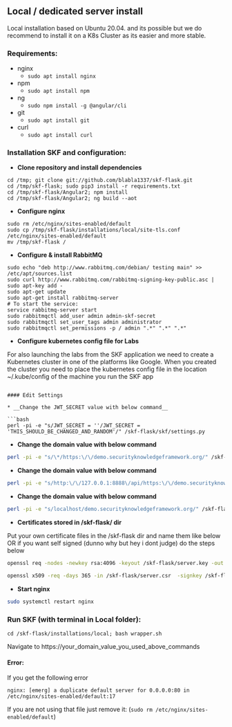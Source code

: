 ## Local / dedicated server install

Local installation based on Ubuntu 20.04. and its possible but we do recommend to install it on a K8s Cluster as its easier and more stable.

### Requirements:
- nginx
    + `sudo apt install nginx`
- npm
    + `sudo apt install npm`
- ng
    + `sudo npm install -g @angular/cli`
- git
    + `sudo apt install git`
- curl
    + `sudo apt install curl`


### Installation SKF and configuration:

* __Clone repository and install dependencies__

```
cd /tmp; git clone git://github.com/blabla1337/skf-flask.git 
cd /tmp/skf-flask; sudo pip3 install -r requirements.txt
cd /tmp/skf-flask/Angular2; npm install
cd /tmp/skf-flask/Angular2; ng build --aot 
```

* __Configure nginx__

```
sudo rm /etc/nginx/sites-enabled/default
sudo cp /tmp/skf-flask/installations/local/site-tls.conf /etc/nginx/sites-enabled/default
mv /tmp/skf-flask /
```

* __Configure & install RabbitMQ__

```
sudo echo "deb http://www.rabbitmq.com/debian/ testing main" >> /etc/apt/sources.list
sudo curl http://www.rabbitmq.com/rabbitmq-signing-key-public.asc | sudo apt-key add -
sudo apt-get update
sudo apt-get install rabbitmq-server
# To start the service:
service rabbitmq-server start
sudo rabbitmqctl add_user admin admin-skf-secret
sudo rabbitmqctl set_user_tags admin administrator
sudo rabbitmqctl set_permissions -p / admin ".*" ".*" ".*"
```

* __Configure kubernetes config file for Labs__

For also launching the labs from the SKF application we need to create a Kubernetes cluster in one of the platforms like Google.
When you created the cluster you need to place the kubernetes config file in the location ~/.kube/config of the machine you run the SKF app

```

#### Edit Settings

* __Change the JWT_SECRET value with below command__

```bash
perl -pi -e "s/JWT_SECRET = ''/JWT_SECRET = 'THIS_SHOULD_BE_CHANGED_AND_RANDOM'/" /skf-flask/skf/settings.py
```

* __Change the domain value with below command__

```bash
perl -pi -e "s/\*/https:\/\/demo.securityknowledgeframework.org/" /skf-flask/skf/settings.py
```

* __Change the domain value with below command__

```bash
perl -pi -e "s/http:\/\/127.0.0.1:8888\/api/https:\/\/demo.securityknowledgeframework.org\/api/" /skf-flask/Angular/src/environments/environment.prod.ts
```

* __Change the domain value with below command__

```bash
perl -pi -e "s/localhost/demo.securityknowledgeframework.org/" /skf-flask/installations/local/skf-angular.sh
```

* __Certificates stored in /skf-flask/ dir__

Put your own certificate files in the /skf-flask dir and name them like below
OR if you want self signed (dunno why but hey i dont judge) do the steps below

```bash
openssl req -nodes -newkey rsa:4096 -keyout /skf-flask/server.key -out /skf-flask/server.csr  -subj "/CN=OWASP-SKF"
```

```bash
openssl x509 -req -days 365 -in /skf-flask/server.csr  -signkey /skf-flask/server.key -out /skf-flask/server.pem
```

* __Start nginx__

```bash
sudo systemctl restart nginx
```


### Run SKF (with terminal in Local folder):

```
cd /skf-flask/installations/local; bash wrapper.sh
```

Navigate to https://your_domain_value_you_used_above_commands

#### Error:

If you get the following error

```
nginx: [emerg] a duplicate default server for 0.0.0.0:80 in /etc/nginx/sites-enabled/default:17
```

If you are not using that file just remove it: (```sudo rm /etc/nginx/sites-enabled/default```)
